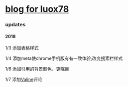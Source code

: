 # [blog for luox78](https://luox78.github.io)

### updates
#### 2018
1/3 添加表格样式

1/4 添加meta使chrome手机版有有一致体验;改变搜索栏样式

1/6 添加引用的背景颜色，更瞩目

1/7 添加[Valine](https://valine.js.org/#/quickstart)评论